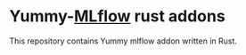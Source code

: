 # Yummy-[MLflow](https://www.mlflow.org/) rust addons

This repository contains Yummy mlflow addon written in Rust.

